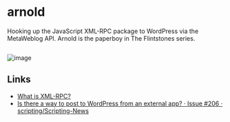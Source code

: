# arnold
Hooking up the JavaScript XML-RPC package to WordPress via the MetaWeblog API. Arnold is the paperboy in The Flintstones series.

![<img src="https://user-images.githubusercontent.com/174772/114881594-c50e4980-9dc8-11eb-9f76-9567b9b264c3.png" width="250"/>](https://user-images.githubusercontent.com/174772/114881594-c50e4980-9dc8-11eb-9f76-9567b9b264c3.png)

![image](https://user-images.githubusercontent.com/174772/114881594-c50e4980-9dc8-11eb-9f76-9567b9b264c3.png)

## Links

- [What is XML-RPC?](http://xmlrpc.com/)
- [Is there a way to post to WordPress from an external app? · Issue #206 · scripting/Scripting-News](https://github.com/scripting/Scripting-News/issues/206)

